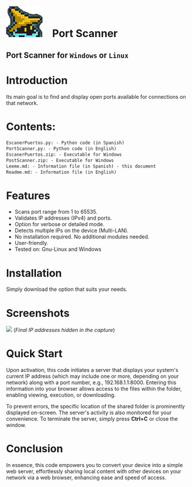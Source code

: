 # ![](./Images/GitHub.png) &nbsp;&nbsp; Port Scanner

## Port Scanner for `Windows` or `Linux`

# Introduction

Its main goal is to find and display open ports available for connections on that network.

# Contents:
    EscanerPuertos.py: - Python code (in Spanish)
    PortScanner.py: - Python code (in English)
    EscanerPuertos.zip: - Executable for Windows
    PostScanner.zip: - Executable for Windows
    Leeme.md: - Information file (in Spanish) - this document
    Readme.md: - Information file (in English) 


# Features

- Scans port range from 1 to 65535.
- Validates IP addresses (IPv4) and ports.
- Option for verbose or detailed mode.
- Detects multiple IPs on the device (Multi-LAN).
- No installation required. No additional modules needed.
- User-friendly.
- Tested on: Gnu-Linux and Windows

# Installation

Simply download the option that suits your needs.

# Screenshots

![](./Images/ScreenShot.png)
(*Final IP addresses hidden in the capture*)

# Quick Start

Upon activation, this code initiates a server that displays your system's current IP address (which may include one or more, depending on your network) along with a port number, e.g., 192.168.1.1:8000. Entering this information into your browser allows access to the files within the folder, enabling viewing, execution, or downloading.

To prevent errors, the specific location of the shared folder is prominently displayed on-screen. The server's activity is also monitored for your convenience. To terminate the server, simply press **Ctrl+C** or close the window.

# Conclusion

In essence, this code empowers you to convert your device into a simple web server, effortlessly sharing local content with other devices on your network via a web browser, enhancing ease and speed of access.
